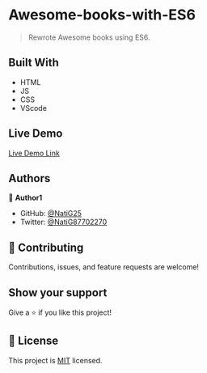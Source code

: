 # Awesome-books-with-ES6

> Rewrote Awesome books using ES6.


## Built With

- HTML
- JS
- CSS
- VScode

## Live Demo

[Live Demo Link](https://natig25.github.io/Awesome-books-with-ES6/)

## Authors

👤 **Author1**

- GitHub: [@NatiG25](https://github.com/NatiG25)
- Twitter: [@NatiG87702270](https://twitter.com/NatiG87702270)

## 🤝 Contributing

Contributions, issues, and feature requests are welcome!

## Show your support

Give a ⭐️ if you like this project!

## 📝 License

This project is [MIT](./MIT.md) licensed.